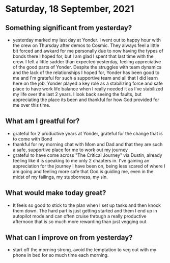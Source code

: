 #  Saturday, 18 September, 2021

## Something significant from yesterday?

- yesterday marked my last day at Yonder. I went out to happy hour with the crew on Thursday after demos to Cosmic. They always feel a little bit forced and awkard for me personally due to now having the types of bonds there I hoped for, but I am glad I spent that last time with the crew. I felt a little sadder than expected yesterday, feeling appreciative of the good parts of Yonder. Despite the struggles with team dynamics and the lack of the relationships I hoped for, Yonder has been good to me and I'm grateful for such a supportive team and all that I did learn here on the job. Yonder played a key role as a stabilizing force and safe place to have work life balance when I really needed it as I've stabilized my life over the last 2 years. I look back seeing the faults, but appreciating the place its been and thankful for how God provided for me over this time. 

## What am I greatful for?
  
- grateful for 2 productive years at Yonder, grateful for the change that is to come with Bond
- thankful for my morning chat with Mom and Dad and that they are such a safe, supportive place for me to work out my journey
- grateful to have come across "The Critical Journey" via Dustin, already feeling like it is speaking to me only 2 chapters in. I've gaining an appreciation for the journey I have been on, being less scared of where I am going and feeling more safe that God is guiding me, even in the midst of my failings,  my stubborness, my sin. 

## What would make today great?

- It feels so good to stick to the plan when I set up tasks and then knock them down. The hard part is just getting started and them I end up in autopilot mode and can often cruise through a really productive afternoon that is so much more rewarding than just vegging out.

## What can I improve on from yesterday?

- start off the morning strong. avoid the temptation to veg out with my phone in bed for so much time each morning.